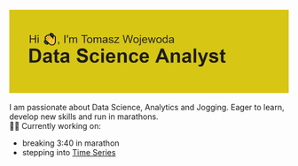 ![header](https://raw.githubusercontent.com/tomek-programowanie/tomek-programowanie/main/header.png)


I am passionate about Data Science, Analytics and Jogging. Eager to learn, develop new skills and run in marathons.<br/>
🏃🏃 Currently working on: 
- breaking 3:40 in marathon
- stepping into [Time Series](https://github.com/tomek-programowanie/time_series_sales_prediction)
